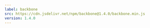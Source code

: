```yaml
---
label: backbone
src: https://cdn.jsdelivr.net/npm/backbone@1.4.0/backbone.min.js
version: 1.4.0
---
```

